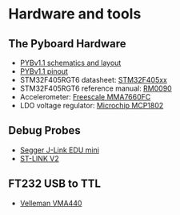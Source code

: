 # Hardware and tools  
## The Pyboard Hardware
* [PYBv1.1 schematics and layout][pyb]
* [PYBv1.1 pinout][pyb_pinout]
* STM32F405RGT6 datasheet: [STM32F405xx][stm32f405rgt6_datasheet]
* STM32F405RGT6 reference manual: [RM0090][stm32f405rgt6_manual]
* Accelerometer: [Freescale MMA7660FC][mma7660fc]
* LDO voltage regulator: [Microchip MCP1802][mcp1802]  
  
## Debug Probes
* [Segger J-Link EDU mini][jlink]
* [ST-LINK V2][stlink]  
  
## FT232 USB to TTL
* [Velleman VMA440][vma440]

[pyb]:https://micropython.org/resources/PYBv11.pdf
[pyb_pinout]:http://micropython.org/resources/pybv11-pinout.jpg
[stm32f405rgt6_datasheet]:https://www.st.com/resource/en/datasheet/stm32f405rg.pdf
[stm32f405rgt6_manual]:https://www.st.com/content/ccc/resource/technical/document/reference_manual/3d/6d/5a/66/b4/99/40/d4/DM00031020.pdf/files/DM00031020.pdf/jcr:content/translations/en.DM00031020.pdf
[mma7660fc]:https://www.nxp.com/docs/en/data-sheet/MMA7660FC.pdf
[mcp1802]:http://ww1.microchip.com/downloads/en/devicedoc/22053b.pdf
[jlink]:https://www.segger.com/downloads/jlink/UM08001
[stlink]:https://www.st.com/resource/en/data_brief/st-link-slsh-v2.pdf
[vma440]:https://www.velleman.eu/downloads/29/vma440_a4v01.pdf